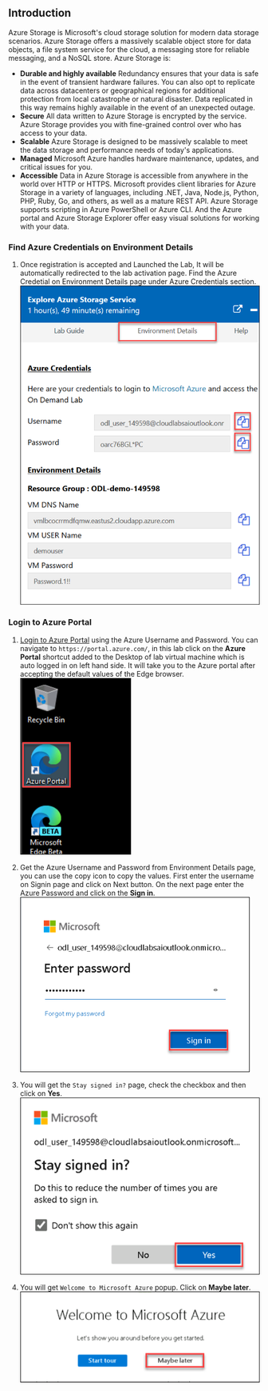 ## Introduction

Azure Storage is Microsoft's cloud storage solution for modern data storage scenarios. Azure Storage offers a massively scalable object store for data objects, a file system service for the cloud, a messaging store for reliable messaging, and a NoSQL store. Azure Storage is:

* **Durable and highly available** Redundancy ensures that your data is safe in the event of transient hardware failures. You can also opt to replicate data across datacenters or geographical regions for additional protection from local catastrophe or natural disaster. Data replicated in this way remains highly available in the event of an unexpected outage.
* **Secure** All data written to Azure Storage is encrypted by the service. Azure Storage provides you with fine-grained control over who has access to your data.
* **Scalable** Azure Storage is designed to be massively scalable to meet the data storage and performance needs of today's applications.
* **Managed** Microsoft Azure handles hardware maintenance, updates, and critical issues for you.
* **Accessible** Data in Azure Storage is accessible from anywhere in the world over HTTP or HTTPS. Microsoft provides client libraries for Azure Storage in a variety of languages, including .NET, Java, Node.js, Python, PHP, Ruby, Go, and others, as well as a mature REST API. Azure Storage supports scripting in Azure PowerShell or Azure CLI. And the Azure portal and Azure Storage Explorer offer easy visual solutions for working with your data.

### Find Azure Credentials on Environment Details

1. Once registration is accepted and Launched the Lab, It will be automatically redirected to the lab activation page. Find the Azure Credetial on Environment Details page under Azure Credentials section.
  ![Environment Details](./Images/environmentdetails.png)
  
### Login to Azure Portal

1. [Login to Azure Portal](https://portal.azure.com/) using the Azure Username and Password. You can navigate to ```https://portal.azure.com/```, in this lab click on the **Azure Portal** shortcut added to the Desktop of lab virtual machine which is auto logged in on left hand side. It will take you to the Azure portal after accepting the default values of the Edge browser. 
  ![Environment Details](./Images/launchazureportal.png)
  
1. Get the Azure Username and Password from Environment Details page, you can use the copy icon to copy the values. First enter the username on Signin page and click on Next button. On the next page enter the Azure Password and click on the **Sign in**.
   ![signin](./Images/signin.png)
 
1. You will get the ```Stay signed in?``` page, check the checkbox and then click on **Yes**.
   ![signindialupbox](./Images/dialupbox.png)
 
1. You will get ```Welcome to Microsoft Azure``` popup. Click on **Maybe later**.
   ![Environment Details](./Images/azurewelcomepage.png)
